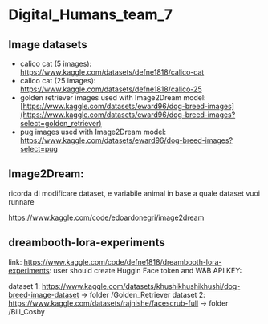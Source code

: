 # Digital_Humans_team_7

## Image datasets

- calico cat (5 images): https://www.kaggle.com/datasets/defne1818/calico-cat
- calico cat (25 images): https://www.kaggle.com/datasets/defne1818/calico-25
- golden retriever images used with Image2Dream model: [https://www.kaggle.com/datasets/eward96/dog-breed-images](https://www.kaggle.com/datasets/eward96/dog-breed-images?select=golden_retriever)
- pug images used with Image2Dream model: https://www.kaggle.com/datasets/eward96/dog-breed-images?select=pug



## Image2Dream:  

ricorda di modificare dataset, e variabile animal in base a quale dataset vuoi runnare

https://www.kaggle.com/code/edoardonegri/image2dream




## dreambooth-lora-experiments 
link: https://www.kaggle.com/code/defne1818/dreambooth-lora-experiments:
user should create Huggin Face token and W&B API KEY:


dataset 1: https://www.kaggle.com/datasets/khushikhushikhushi/dog-breed-image-dataset  -> folder /Golden_Retriever
dataset 2: https://www.kaggle.com/datasets/rajnishe/facescrub-full -> folder /Bill_Cosby
